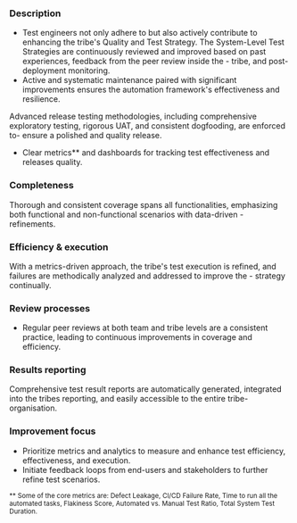 ### Description

-   Test engineers not only adhere to but also actively contribute to enhancing the tribe's Quality and Test Strategy.
    The System-Level Test Strategies are continuously reviewed and improved based on past experiences, feedback from the peer review inside the - tribe, and post-deployment monitoring.
-   Active and systematic maintenance paired with significant improvements ensures the automation framework's effectiveness and resilience.

Advanced release testing methodologies, including comprehensive exploratory testing, rigorous UAT, and consistent dogfooding, are enforced to- ensure a polished and quality release.

-   Clear metrics\*\* and dashboards for tracking test effectiveness and releases quality.

### Completeness

Thorough and consistent coverage spans all functionalities, emphasizing both functional and non-functional scenarios with data-driven - refinements.

### Efficiency & execution

With a metrics-driven approach, the tribe's test execution is refined, and failures are methodically analyzed and addressed to improve the - strategy continually.

### Review processes

-   Regular peer reviews at both team and tribe levels are a consistent practice, leading to continuous improvements in coverage and efficiency.

### Results reporting

Comprehensive test result reports are automatically generated, integrated into the tribes reporting, and easily accessible to the entire tribe- organisation.

### Improvement focus

-   Prioritize metrics and analytics to measure and enhance test efficiency, effectiveness, and execution.
-   Initiate feedback loops from end-users and stakeholders to further refine test scenarios.

<small>\*\* Some of the core metrics are: Defect Leakage, CI/CD Failure Rate, Time to run all the automated tasks, Flakiness Score, Automated vs. Manual Test Ratio, Total System Test Duration.</small>
